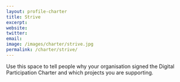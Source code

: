 ```yaml
---
layout: profile-charter
title: Strive
excerpt: 
website: 
twitter: 
email: 
image: /images/charter/strive.jpg
permalink: /charter/strive/
---
```


Use this space to tell people why your organisation signed the Digital Participation Charter and which projects you are supporting.